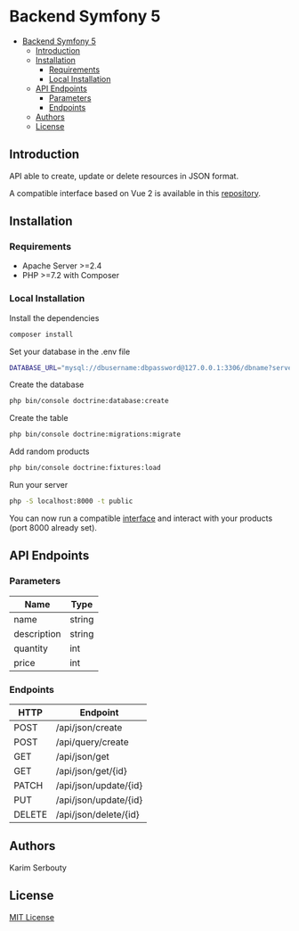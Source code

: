 # Backend Symfony 5

- [Backend Symfony 5](#backend-symfony-5)
  - [Introduction](#introduction)
  - [Installation](#installation)
    - [Requirements](#requirements)
    - [Local Installation](#local-installation)
  - [API Endpoints](#api-endpoints)
    - [Parameters](#parameters)
    - [Endpoints](#endpoints)
  - [Authors](#authors)
  - [License](#license)

## Introduction

API able to create, update or delete resources in JSON format.

A compatible interface based on Vue 2 is available in this [repository](https://github.com/kserbouty/frontend-vuejs).

## Installation

### Requirements

- Apache Server >=2.4
- PHP >=7.2 with Composer

### Local Installation

Install the dependencies

```bash
composer install
```

Set your database in the .env file

```bash
DATABASE_URL="mysql://dbusername:dbpassword@127.0.0.1:3306/dbname?serverVersion=8.0"
```

Create the database

```bash
php bin/console doctrine:database:create
```

Create the table

```bash
php bin/console doctrine:migrations:migrate
```

Add random products

```bash
php bin/console doctrine:fixtures:load
```

Run your server

```bash
php -S localhost:8000 -t public
```

You can now run a compatible [interface](https://github.com/kserbouty/frontend-vuejs) and interact with your products (port 8000 already set).

## API Endpoints

### Parameters

| Name          | Type   |
|---------------|--------|
| name          | string |
| description   | string |
| quantity      | int    |
| price         | int    |

### Endpoints

| HTTP    | Endpoint              |
|---------|-----------------------|
| POST    | /api/json/create      |
| POST    | /api/query/create     |
| GET     | /api/json/get         |
| GET     | /api/json/get/{id}    |
| PATCH   | /api/json/update/{id} |
| PUT     | /api/json/update/{id} |
| DELETE  | /api/json/delete/{id} |

## Authors

Karim Serbouty

## License

[MIT License](./LICENSE.md)
